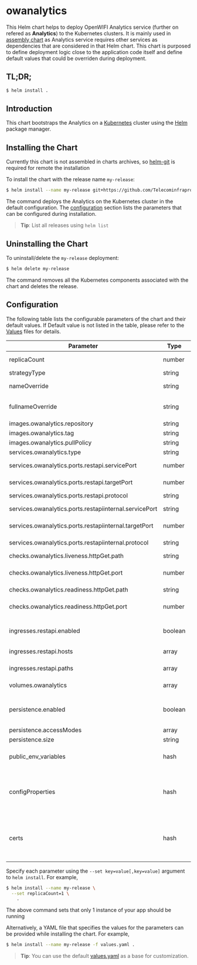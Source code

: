 # owanalytics

This Helm chart helps to deploy OpenWIFI Analytics service (further on refered as __Analytics__) to the Kubernetes clusters. It is mainly used in [assembly chart](https://github.com/Telecominfraproject/wlan-cloud-ucentral-deploy/tree/main/chart) as Analytics service requires other services as dependencies that are considered in that Helm chart. This chart is purposed to define deployment logic close to the application code itself and define default values that could be overriden during deployment.


## TL;DR;

```bash
$ helm install .
```

## Introduction

This chart bootstraps the Analytics on a [Kubernetes](http://kubernetes.io) cluster using the [Helm](https://helm.sh) package manager.

## Installing the Chart

Currently this chart is not assembled in charts archives, so [helm-git](https://github.com/aslafy-z/helm-git) is required for remote the installation

To install the chart with the release name `my-release`:

```bash
$ helm install --name my-release git+https://github.com/Telecominfraproject/wlan-cloud-owanalytics@helm/owanalytics-0.1.0.tgz?ref=main
```

The command deploys the Analytics on the Kubernetes cluster in the default configuration. The [configuration](#configuration) section lists the parameters that can be configured during installation.

> **Tip**: List all releases using `helm list`

## Uninstalling the Chart

To uninstall/delete the `my-release` deployment:

```bash
$ helm delete my-release
```

The command removes all the Kubernetes components associated with the chart and deletes the release.

## Configuration

The following table lists the configurable parameters of the chart and their default values. If Default value is not listed in the table, please refer to the [Values](values.yaml) files for details.

| Parameter | Type | Description | Default |
|-----------|------|-------------|---------|
| replicaCount | number | Amount of replicas to be deployed | `1` |
| strategyType | string | Application deployment strategy | `'Recreate'` |
| nameOverride | string | Override to be used for application deployment |  |
| fullnameOverride | string | Override to be used for application deployment (has priority over nameOverride) |  |
| images.owanalytics.repository | string | Docker image repository |  |
| images.owanalytics.tag | string | Docker image tag | `'master'` |
| images.owanalytics.pullPolicy | string | Docker image pull policy | `'Always'` |
| services.owanalytics.type | string | OpenWIFI Analytics service type | `'LoadBalancer'` |
| services.owanalytics.ports.restapi.servicePort | number | REST API endpoint port to be exposed on service | `16009` |
| services.owanalytics.ports.restapi.targetPort | number | REST API endpoint port to be targeted by service | `16009` |
| services.owanalytics.ports.restapi.protocol | string | REST API endpoint protocol | `'TCP'` |
| services.owanalytics.ports.restapiinternal.servicePort | string | Internal REST API endpoint port to be exposed on service | `17009` |
| services.owanalytics.ports.restapiinternal.targetPort | number | Internal REST API endpoint port to be targeted by service | `17009` |
| services.owanalytics.ports.restapiinternal.protocol | string | Internal REST API endpoint protocol | `'TCP'` |
| checks.owanalytics.liveness.httpGet.path | string | Liveness check path to be used | `'/'` |
| checks.owanalytics.liveness.httpGet.port | number | Liveness check port to be used (should be pointint to ALB endpoint) | `16109` |
| checks.owanalytics.readiness.httpGet.path | string | Readiness check path to be used | `'/'` |
| checks.owanalytics.readiness.httpGet.port | number | Readiness check port to be used (should be pointint to ALB endpoint) | `16109` |
| ingresses.restapi.enabled | boolean | Defines if REST API endpoint should be exposed via Ingress controller | `False` |
| ingresses.restapi.hosts | array | List of hosts for exposed REST API |  |
| ingresses.restapi.paths | array | List of paths to be exposed for REST API |  |
| volumes.owanalytics | array | Defines list of volumes to be attached to the Analytics |  |
| persistence.enabled | boolean | Defines if the Analytics requires Persistent Volume (required for permanent files storage and SQLite DB if enabled) | `True` |
| persistence.accessModes | array | Defines PV access modes |  |
| persistence.size | string | Defines PV size | `'10Gi'` |
| public_env_variables | hash | Defines list of environment variables to be passed to the Analytics | |
| configProperties | hash | Configuration properties that should be passed to the application in `owanalytics.properties`. May be passed by key in set (i.e. `configProperties."rtty\.token"`) | |
| certs | hash | Defines files (keys and certificates) that should be passed to the Analytics (PEM format is adviced to be used) (see `volumes.owanalytics` on where it is mounted) |  |


Specify each parameter using the `--set key=value[,key=value]` argument to `helm install`. For example,

```bash
$ helm install --name my-release \
  --set replicaCount=1 \
    .
```

The above command sets that only 1 instance of your app should be running

Alternatively, a YAML file that specifies the values for the parameters can be provided while installing the chart. For example,

```bash
$ helm install --name my-release -f values.yaml .
```

> **Tip**: You can use the default [values.yaml](values.yaml) as a base for customization.


